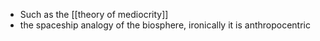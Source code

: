 - Such as the [[theory of mediocrity]]
- the spaceship analogy of the biosphere, ironically it is anthropocentric 